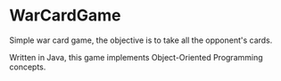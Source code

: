 # WarCardGame
Simple war card game, the objective is to take all the opponent's cards.

Written in Java, this game implements Object-Oriented Programming concepts.
